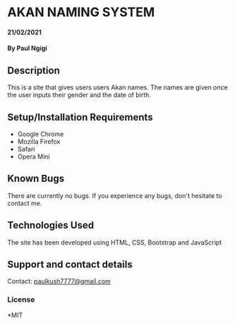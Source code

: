 # AKAN NAMING SYSTEM
#### 21/02/2021
#### By **Paul Ngigi**
## Description
This is a site that gives users users Akan names. The names are given once the user inputs their gender and the date of birth.
## Setup/Installation Requirements
* Google Chrome
* Mozilla Firefox
* Safari
* Opera Mini
## Known Bugs
There are currently no bugs. If you experience any bugs, don't hesitate to contact me.
## Technologies Used
The site has been developed using HTML, CSS, Bootstrap and JavaScript
## Support and contact details
Contact: paulkush7777@gmail.com
### License
*MIT